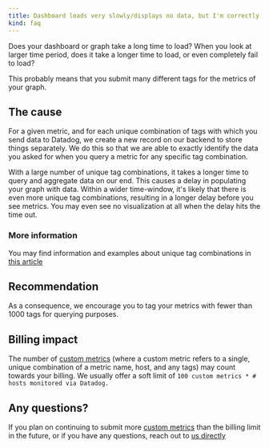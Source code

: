 ```yaml
---
title: Dashboard loads very slowly/displays no data, but I'm correctly sending data to Datadog
kind: faq
---
```


Does your dashboard or graph take a long time to load? When you look at larger time period, does it take a longer time to load, or even completely fail to load?

This probably means that you submit many different tags for the metrics of your graph.

## The cause

For a given metric, and for each unique combination of tags with which you send data to Datadog, we create a new record on our backend to store things separately. We do this so that we are able to exactly identify the data you asked for when you query a metric for any specific tag combination.

With a large number of unique tag combinations, it takes a longer time to query and aggregate data on our end. This causes a delay in populating your graph with data. Within a wider time-window, it's likely that there is even more unique tag combinations, resulting in a longer delay before you see metrics. You may even see no visualization at all when the delay hits the time out.

### More information

You may find information and examples about unique tag combinations in [this article][1]

## Recommendation

As a consequence, we encourage you to tag your metrics with fewer than 1000 tags for querying purposes.

## Billing impact

The number of [custom metrics][2] (where a custom metric refers to a single, unique combination of a metric name, host, and any tags) may count towards your billing. We usually offer a soft limit of `100 custom metrics * # hosts monitored via Datadog.`

## Any questions?

If you plan on continuing to submit more [custom metrics][2] than the billing limit in the future, or if you have any questions, reach out to [us directly][3]

[1]: /getting_started/custom_metrics
[2]: /getting_started/custom_metrics/
[3]: /help
